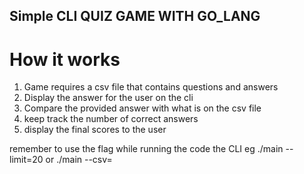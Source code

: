## Simple CLI QUIZ GAME WITH GO_LANG

# How it works
1. Game requires a csv file that contains questions and answers 
2. Display the answer for the user on the cli 
3. Compare the provided answer with what is on the csv file
4. keep track the number of correct answers
5. display the final scores to the user

remember to use the flag while running the code the CLI
eg ./main --limit=20 or ./main --csv=<filename>